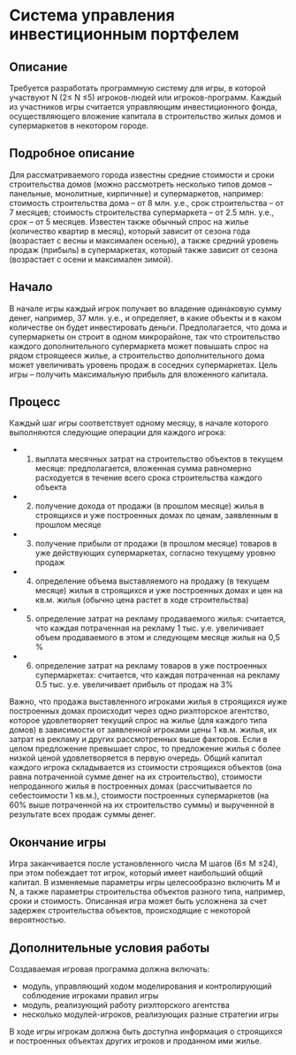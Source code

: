 # Система управления инвестиционным портфелем

## Описание

Требуется разработать программную систему для игры, в которой участвуют N (2≤ N ≤5) игроков-людей или игроков-программ. Каждый из участников игры считается управляющим инвестиционного фонда, осуществляющего вложение капитала в строительство жилых домов и супермаркетов в некотором городе.

## Подробное описание

Для рассматриваемого города известны средние стоимости и сроки строительства домов (можно рассмотреть несколько типов домов – панельные, монолитные, кирпичные) и супермаркетов, например: стоимость строительства дома – от 8 млн. у.е., срок строительства – от 7 месяцев; стоимость строительства супермаркета – от 2.5 млн. у.е., срок – от 5 месяцев. Известен также обычный спрос на жилье (количество квартир в месяц), который зависит от сезона года (возрастает с весны и максимален осенью), а также средний уровень продаж (прибыль) в супермаркетах, который также зависит от сезона (возрастает с осени и максимален зимой).

## Начало

В начале игры каждый игрок получает во владение одинаковую сумму денег, например, 37 млн. у.е., и определяет, в какие объекты и в каком количестве он будет инвестировать деньги. Предполагается, что дома и супермаркеты он строит в одном микрорайоне, так что строительство каждого дополнительного супермаркета может повышать спрос на рядом строящееся жилье, а строительство дополнительного дома может увеличивать уровень продаж в соседних супермаркетах. Цель игры – получить максимальную прибыль для вложенного капитала.

## Процесс

Каждый шаг игры соответствует одному месяцу, в начале которого выполняются следующие операции для каждого игрока:

- 1. выплата месячных затрат на строительство объектов в текущем месяце: предполагается, вложенная сумма равномерно расходуется в течение всего срока строительства каждого объекта
- 2. получение дохода от продажи (в прошлом месяце) жилья в строящихся и уже построенных домах по ценам, заявленным в прошлом месяце
- 3. получение прибыли от продажи (в прошлом месяце) товаров в уже действующих супермаркетах, согласно текущему уровню продаж
- 4. определение объема выставляемого на продажу (в текущем месяце) жилья в строящихся и уже построенных домах и цен на кв.м. жилья (обычно цена растет в ходе строительства)
- 5. определение затрат на рекламу продаваемого жилья: считается, что каждая потраченная на рекламу 1 тыс. у.е. увеличивает объем продаваемого в этом и следующем месяце жилья на 0,5 %
- 6. определение затрат на рекламу товаров в уже построенных супермаркетах: считается, что каждая потраченная на рекламу 0.5 тыс. у.е. увеличивает прибыль от продаж на 3%

Важно, что продажа выставленного игроками жилья в строящихся иуже построенных домах происходит через одно риэлторское агентство, которое удовлетворяет текущий спрос на жилье (для каждого типа домов) в зависимости от заявленной игроками цены 1 кв.м. жилья, их затрат на рекламу и других рассмотренных выше факторов. Если в целом предложение превышает спрос, то предложение жилья с более низкой ценой удовлетворяется в первую очередь. Общий капитал каждого игрока складывается из стоимости строящихся объектов (она равна потраченной сумме денег на их строительство), стоимости непроданного жилья в построенных домах (рассчитывается по себестоимости 1 кв.м.), стоимости построенных супермаркетов (на 60% выше потраченной на их строительство суммы) и вырученной в результате всех продаж суммы денег.

## Окончание игры

Игра заканчивается после установленного числа М шагов (6≤ М ≤24), при этом побеждает тот игрок, который имеет наибольший общий капитал. В изменяемые параметры игры целесообразно включить М и N, а также параметры строительства объектов разного типа, например, сроки и стоимость.
Описанная игра может быть усложнена за счет задержек строительства объектов, происходящие с некоторой вероятностью.

## Дополнительные условия работы

Создаваемая игровая программа должна включать:
- модуль, управляющий ходом моделирования и контролирующий соблюдение игроками правил игры
- модуль, реализующий работу риэлторского агентства
- несколько модулей-игроков, реализующих разные стратегии игры

В ходе игры игрокам должна быть доступна информация о строящихся и построенных объектах других игроков и проданном ими жилье.

